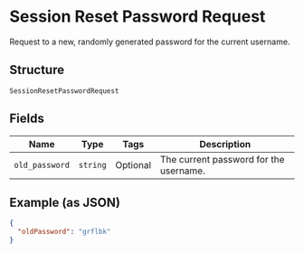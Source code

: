 
# Session Reset Password Request

Request to a new, randomly generated password for the current username.

## Structure

`SessionResetPasswordRequest`

## Fields

| Name | Type | Tags | Description |
|  --- | --- | --- | --- |
| `old_password` | `string` | Optional | The current password for the username. |

## Example (as JSON)

```json
{
  "oldPassword": "grflbk"
}
```

